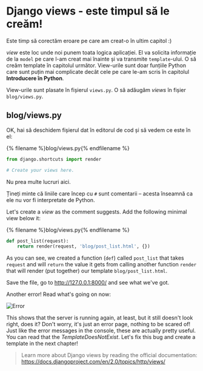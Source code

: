 # Django views - este timpul să le creăm!

Este timp să corectăm eroare pe care am creat-o în ultim capitol :)

*view* este loc unde noi punem toata logica aplicației. El va solicita informație de la `model` pe care l-am creat mai înainte și va transmite `template`-ului. O să creăm template în capitolul următor. View-urile sunt doar funțiile Python care sunt puțin mai complicate decât cele pe care le-am scris în capitolul **Introducere în Python**.

View-urile sunt plasate în fișierul `views.py`. O să adăugăm *views* în fișier `blog/views.py`.

## blog/views.py

OK, hai să deschidem fișierul dat în editorul de cod și să vedem ce este în el:

{% filename %}blog/views.py{% endfilename %}

```python
from django.shortcuts import render

# Create your views here.
```

Nu prea multe lucruri aici.

Țineți minte că liniile care încep cu `#` sunt comentarii – acesta înseamnă ca ele nu vor fi interpretate de Python.

Let's create a *view* as the comment suggests. Add the following minimal view below it:

{% filename %}blog/views.py{% endfilename %}

```python
def post_list(request):
    return render(request, 'blog/post_list.html', {})
```

As you can see, we created a function (`def`) called `post_list` that takes `request` and will `return` the value it gets from calling another function `render` that will render (put together) our template `blog/post_list.html`.

Save the file, go to http://127.0.0.1:8000/ and see what we've got.

Another error! Read what's going on now:

![Error](images/error.png)

This shows that the server is running again, at least, but it still doesn't look right, does it? Don't worry, it's just an error page, nothing to be scared of! Just like the error messages in the console, these are actually pretty useful. You can read that the *TemplateDoesNotExist*. Let's fix this bug and create a template in the next chapter!

> Learn more about Django views by reading the official documentation: https://docs.djangoproject.com/en/2.0/topics/http/views/